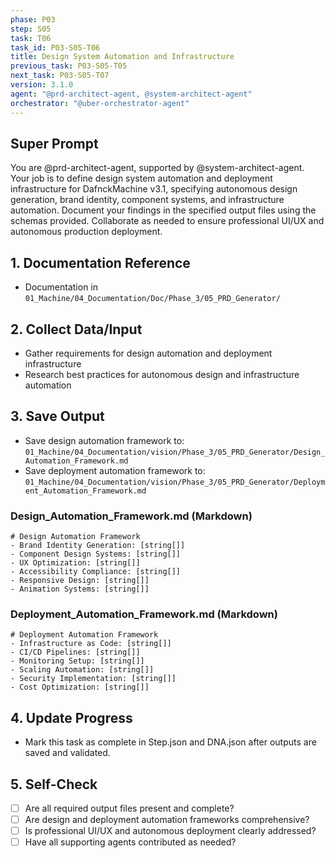 ```yaml
---
phase: P03
step: S05
task: T06
task_id: P03-S05-T06
title: Design System Automation and Infrastructure
previous_task: P03-S05-T05
next_task: P03-S05-T07
version: 3.1.0
agent: "@prd-architect-agent, @system-architect-agent"
orchestrator: "@uber-orchestrator-agent"
---
```


## Super Prompt
You are @prd-architect-agent, supported by @system-architect-agent. Your job is to define design system automation and deployment infrastructure for DafnckMachine v3.1, specifying autonomous design generation, brand identity, component systems, and infrastructure automation. Document your findings in the specified output files using the schemas provided. Collaborate as needed to ensure professional UI/UX and autonomous production deployment.

## 1. Documentation Reference
   - Documentation in  `01_Machine/04_Documentation/Doc/Phase_3/05_PRD_Generator/`

## 2. Collect Data/Input
- Gather requirements for design automation and deployment infrastructure
- Research best practices for autonomous design and infrastructure automation

## 3. Save Output
- Save design automation framework to: `01_Machine/04_Documentation/vision/Phase_3/05_PRD_Generator/Design_Automation_Framework.md`
- Save deployment automation framework to: `01_Machine/04_Documentation/vision/Phase_3/05_PRD_Generator/Deployment_Automation_Framework.md`

### Design_Automation_Framework.md (Markdown)
```
# Design Automation Framework
- Brand Identity Generation: [string[]]
- Component Design Systems: [string[]]
- UX Optimization: [string[]]
- Accessibility Compliance: [string[]]
- Responsive Design: [string[]]
- Animation Systems: [string[]]
```

### Deployment_Automation_Framework.md (Markdown)
```
# Deployment Automation Framework
- Infrastructure as Code: [string[]]
- CI/CD Pipelines: [string[]]
- Monitoring Setup: [string[]]
- Scaling Automation: [string[]]
- Security Implementation: [string[]]
- Cost Optimization: [string[]]
```

## 4. Update Progress
- Mark this task as complete in Step.json and DNA.json after outputs are saved and validated.

## 5. Self-Check
- [ ] Are all required output files present and complete?
- [ ] Are design and deployment automation frameworks comprehensive?
- [ ] Is professional UI/UX and autonomous deployment clearly addressed?
- [ ] Have all supporting agents contributed as needed? 

